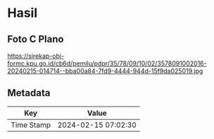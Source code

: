 # Hasil

## Foto C Plano

https://sirekap-obj-formc.kpu.go.id/cb6d/pemilu/pdpr/35/78/09/10/02/3578091002016-20240215-014714--bba00a84-7fd9-4444-944d-15f9da025019.jpg


## Metadata

| Key        | Value               |
| ---------- | ------------------- |
| Time Stamp | 2024-02-15 07:02:30 |



